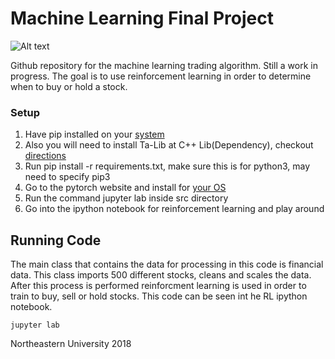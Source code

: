 # Machine Learning Final Project

![Alt text](http://www1.coe.neu.edu/~abisulco/img/stocks.gif)


Github repository for the machine learning trading algorithm. Still a work in progress. The goal is to use reinforcement learning in order to determine when to buy or hold a stock. 

### Setup
1. Have pip installed on your [system](https://pip.pypa.io/en/stable/) 
2. Also you will need to install Ta-Lib at C++ Lib(Dependency), checkout [directions](https://github.com/mrjbq7/ta-lib)
3. Run pip install -r requirements.txt, make sure this is for python3, may need to specify pip3
4. Go to the pytorch website and install for [your OS](http://pytorch.org)
5. Run the command jupyter lab inside src directory
6. Go into the ipython notebook for reinforcement learning and play around

## Running Code
The main class that contains the data for processing in this code is financial data. This class imports 500 different stocks, cleans and scales the data. After this process is performed reinforcment learning is used in order to train to buy, sell or hold stocks. This code can be seen int he RL ipython notebook. 

```
jupyter lab
```

Northeastern University 2018
